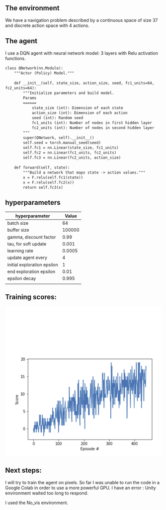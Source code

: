[//]: # (Image References)

[image1]: https://user-images.githubusercontent.com/10624937/42135619-d90f2f28-7d12-11e8-8823-82b970a54d7e.gif "Trained Agent"

[image2]: training_scores.png "Training scores"

[//]: # (Image References)

[image1]: https://user-images.githubusercontent.com/10624937/42135619-d90f2f28-7d12-11e8-8823-82b970a54d7e.gif "Trained Agent"

[image2]: training_scores.png "Training scores"
## The environment

We have a navigation problem described by a continuous space of size 37 and discrete action space with 4 actions. 

## The agent

I use a DQN agent with neural network model: 3 layers with Relu activation functions.


```python:
class QNetwork(nn.Module):
    """Actor (Policy) Model."""

    def __init__(self, state_size, action_size, seed, fc1_units=64, fc2_units=64):
        """Initialize parameters and build model.
        Params
        ======
            state_size (int): Dimension of each state
            action_size (int): Dimension of each action
            seed (int): Random seed
            fc1_units (int): Number of nodes in first hidden layer
            fc2_units (int): Number of nodes in second hidden layer
        """
        super(QNetwork, self).__init__()
        self.seed = torch.manual_seed(seed)
        self.fc1 = nn.Linear(state_size, fc1_units)
        self.fc2 = nn.Linear(fc1_units, fc2_units)
        self.fc3 = nn.Linear(fc2_units, action_size)

    def forward(self, state):
        """Build a network that maps state -> action values."""
        x = F.relu(self.fc1(state))
        x = F.relu(self.fc2(x))
        return self.fc3(x)

```

## hyperparameters

| hyperparameter              | Value  |
|-----------------------------|--------|
| batch size                  | 64     |
| buffer size                 | 100000 |
| gamma, discount factor      | 0.99   |
| tau, for soft update        | 0.001  |
| learning rate               | 0.0005 |
| update agent every          | 4      |
| initial exploration epsilon | 1      |
| end exploration epsilon     | 0.01   |
| epsilon decay               | 0.995  |
|                             |        |


## Training scores:


![training][image2]


## Next steps:

I will try to train the agent on pixels. So far I was unable to run the code in a Google Colab in order to use a more powerful GPU.
I have an error : Unity environment waited too long to respond. 

I used the No_vis environment. 
